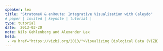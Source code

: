 ```yaml
---
speaker: lex
title: "StratomeX & enRoute: Integrative Visualization with Caleydo"
# paper | invited | keynote | tutorial |
type: tutorial
date:  2013-03-20
note: Nils Gehlenborg and Alexander Lex
held:  
 - <a href="https://vizbi.org/2013/">Visualizing Biological Data (VIZBI) 2013</a>, Cambridge, MA, USA, 2013-03-20.
---
```






